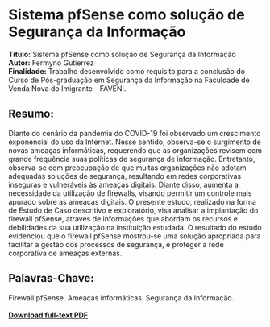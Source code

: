 # Sistema pfSense como solução de Segurança da Informação 

**Título:** Sistema pfSense como solução de Segurança da Informação   
**Autor:** Fermyno Gutierrez  
**Finalidade:** Trabalho desenvolvido como requisito para a conclusão do Curso de Pós-graduação em Segurança da Informação na Faculdade de Venda Nova do Imigrante - FAVENI.  

## Resumo:

Diante do cenário da pandemia do COVID-19 foi observado um crescimento exponencial do uso da Internet. Nesse sentido, observa-se o surgimento de novas ameaças informáticas, requerendo que as organizações revisem com grande frequência suas políticas de segurança de informação. Entretanto, observa-se com preocupação de que muitas organizações não adotam adequadas soluções de segurança, resultando em redes corporativas inseguras e vulneráveis às ameaças digitais. Diante disso, aumenta a necessidade da utilização de firewalls, visando permitir um controle mais apurado sobre as ameaças digitais. O presente estudo, realizado na forma de Estudo de Caso descritivo e exploratório, visa analisar a implantação do firewall pfSense, através de informações que abordam os recursos e debilidades da sua utilização na instituição estudada. O resultado do estudo evidenciou que o firewall pfSense mostrou-se uma solução apropriada para facilitar a gestão dos processos de segurança, e proteger a rede corporativa de ameaças externas.

## Palavras-Chave:

Firewall pfSense. Ameaças informáticas. Segurança da Informação.  
\
[**Download full-text PDF**](https://github.com/fermyno/scientific-research-papers/blob/main/pfsense-seguranca-da-informacao/sistema-pfsense-como-solucao-de-seguranca-da-informacao.pdf)  



